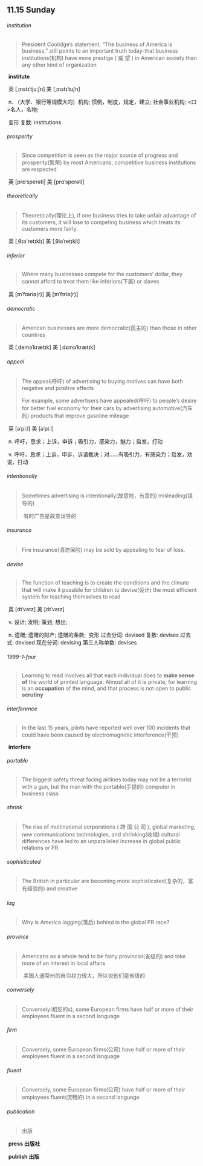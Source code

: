 ## 11.15 Sunday

###### institution

> President Coolidge’s statement, “The business of America is business,” still points to an important truth today-that business institutions(机构) have more prestige ( 威 望 ) in American society than any other kind of organization

​	**institute**

​	英 [ˌɪnstɪˈtju:ʃn]   美 [ˌɪnstɪˈtuʃn] 

​	n.  （大学、银行等规模大的）机构; 惯例，制度，规定，建立; 社会事业机构; <口>名人，名物;

​	变形 复数: institutions

###### prosperity

> Since competition is seen as the major source of progress and prosperity(繁荣) by most Americans, competitive business institutions are respected

​	英 [prɒˈsperəti]   美 [prɑˈsperəti]  

###### theoretically

> Theoretically(理论上), if one business tries to take unfair advantage of its customers, it will lose to competing business which treats its customers more fairly.

​	英 [ˌθɪə'retɪklɪ]   美 [ˌθiəˈretɪkli]  

###### inferior

> Where many businesses compete for the customers’ dollar, they cannot afford to treat them like inferiors(下属) or slaves

​	英 [ɪnˈfɪəriə(r)]   美 [ɪnˈfɪriə(r)] 



######  democratic 

> American businesses are more democratic(民主的) than those in other countries

​	英 [ˌdeməˈkrætɪk]   美 [ˌdɛməˈkrætɪk] 

###### appeal

> The appeal(呼吁) of advertising to buying motives can have both negative and positive effects
>
> For example, some advertisers have appealed(呼吁) to people’s desire for better fuel economy for their cars by advertising automotive(汽车的) products that improve gasoline mileage

​	英 [əˈpiːl] 美 [əˈpiːl] 

​	n. 呼吁，恳求；上诉，申诉；吸引力，感染力，魅力；启发，打动	

​	v. 呼吁，恳求；上诉，申诉，诉请裁决；对……有吸引力，有感染力；启发，劝说，打动



###### intentionally

> Sometimes advertising is intentionally(故意地，有意的) misleading(误导的)
>
> ​	有时广告是故意误导的

###### insurance

> Fire insurance(消防保险) may be sold by appealing to fear of loss.

###### devise

> The function of teaching is to create the conditions and the climate that will make it possible for children to devise(设计) the most efficient system for teaching themselves to read

​	英 [dɪˈvaɪz]   美 [dɪˈvaɪz] 

​	v.  设计; 发明; 策划; 想出;

​	n.  遗赠; 遗赠的财产; 遗赠的条款;
​	变形 过去分词: devised 复数: devises 过去式: devised 现在分词: devising 第三人称单数: devises

###### 1999-1-four

> Learning to read involves all that each individual does to **make sense of** the world of printed language. Almost all of it is private, for learning is an **occupation** of the mind, and that process is not open to public **scrutiny**

###### interference

> In the last 15 years, pilots have reported well over 100 incidents that could have been caused by electromagnetic
> interference(干预)

​	**interfere**

###### portable

> The biggest safety threat facing airlines today may not be a terrorist with a gun, but the man with the portable(手提的) computer in business class

###### shrink

> The rise of multinational corporations ( 跨 国 公 司 ), global marketing, new communications technologies, and shrinking(收缩) cultural differences have led to an unparalleled increase in global public relations or PR

###### sophisticated 

> The British in particular are becoming more sophisticated(复杂的，富有经验的) and creative

###### lag

> Why is America lagging(落后) behind in the global PR race?

###### province

> Americans as a whole tend to be fairly provincial(省级的) and take more of an interest in local affairs
>
> ​	美国人通常州的自治权力很大，所以说他们是省级的



###### conversely

> Conversely(相反的s), some European firms have half or more of their employees fluent in a second language

###### firm

> Conversely, some European firms(公司) have half or more of their employees fluent in a second language

######  fluent 

> Conversely, some European firms(公司) have half or more of their employees fluent(流畅的) in a second language

###### publication

> 出版

​	**press	出版社**

​	**publish	出版**



